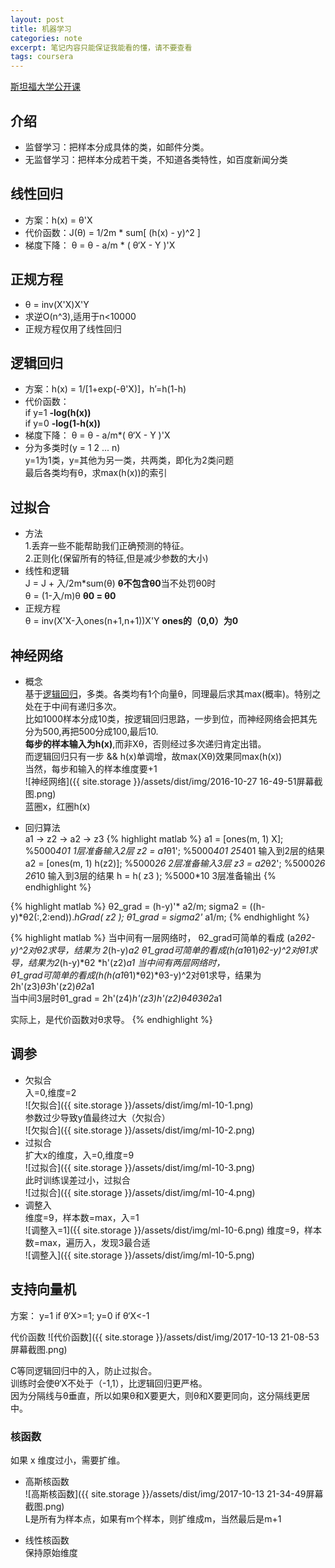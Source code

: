 ```yaml
---
layout: post
title: 机器学习
categories: note
excerpt: 笔记内容只能保证我能看的懂，请不要查看
tags: coursera
---
```


[斯坦福大学公开课](//coursera.org/learn/machine-learning)  



## 介绍

- 监督学习：把样本分成具体的类，如邮件分类。
- 无监督学习：把样本分成若干类，不知道各类特性，如百度新闻分类  

## 线性回归
- 方案：h(x) = θ'X
- 代价函数：J(θ) = 1/2m * sum[ (h(x) - y)^2 ]
- 梯度下降： θ = θ - a/m * ( θ‘X - Y )'X

## 正规方程
- θ = inv(X'X)X'Y
- 求逆O(n^3),适用于n<10000
- 正规方程仅用了线性回归

## 逻辑回归  
- 方案：h(x) = 1/[1+exp(-θ'X)]，h’=h(1-h)
- 代价函数：  
  if y=1 	**-log(h(x))**    
  if y=0	 **-log(1-h(x))**
- 梯度下降： θ = θ - a/m*( θ‘X - Y )'X
- 分为多类时(y = 1 2 ... n)  
  y=1为1类，y=其他为另一类，共两类，即化为2类问题  
  最后各类均有θ，求max(h(x))的索引  

## 过拟合  
- 方法  
	1.丢弃一些不能帮助我们正确预测的特征。  
	2.正则化(保留所有的特征,但是减少参数的大小)  
-  线性和逻辑  
  J = J + 入/2m*sum(θ) **θ不包含θ0**当不处罚θ0时  
  θ = (1-入/m)θ
  **θ0 = θ0**    
- 正规方程  
  θ = inv(X'X-入ones(n+1,n+1))X'Y **ones的（0,0）为0**  

## 神经网络
- 概念  
  基于[逻辑回归](./#逻辑回归)，多类。各类均有1个向量θ，同理最后求其max(概率)。特别之处在于中间有递归多次。  
  比如1000样本分成10类，按逻辑回归思路，一步到位，而神经网络会把其先分为500,再把500分成100,最后10.  
  **每步的样本输入为h(x)**,而非Xθ，否则经过多次递归肯定出错。  
  而逻辑回归只有一步 && h(x)单调增，故max(Xθ)效果同max(h(x))  
  当然，每步和输入的样本维度要+1  
  ![神经网络]({{ site.storage }}/assets/dist/img/2016-10-27 16-49-51屏幕截图.png)  
  蓝圈x，红圈h(x)  

- 回归算法  
a1 -> z2 -> a2 -> z3
{% highlight matlab %}
a1 = [ones(m, 1) X]; %5000*401 1层准备输入2层
z2 = a1*θ1'; %5000*401 25*401   输入到2层的结果
a2 = [ones(m, 1) h(z2)]; %5000*26 2层准备输入3层
z3 = a2*θ2'; %5000*26 26*10  输入到3层的结果
h  = h( z3 ); %5000*10  3层准备输出
{% endhighlight %}

{% highlight matlab %}
θ2_grad =  (h-y)'* a2/m;
sigma2 = ((h-y)*θ2(:,2:end)).*hGrad( z2 );
θ1_grad = sigma2'* a1/m;
{% endhighlight %}

{% highlight matlab %}
当中间有一层网络时，
θ2_grad可简单的看成 (a2*θ2-y)^2对θ2求导，结果为 2*(h-y)*a2
θ1_grad可简单的看成(h(a1*θ1)*θ2-y)^2对θ1求导，结果为2*(h-y)*θ2 *h'(z2)*a1
当中间有两层网络时，  
θ1_grad可简单的看成(h(h(a1*θ1)*θ2)*θ3-y)^2对θ1求导，结果为2h'(z3)*θ3*h'(z2)*θ2*a1  
当中间3层时θ1_grad = 2h'(z4)*h'(z3)*h'(z2)*θ4*θ3*θ2*a1   

实际上，是代价函数对θ求导。
{% endhighlight %}

## 调参  

- 欠拟合  
入=0,维度=2  
![欠拟合]({{ site.storage }}/assets/dist/img/ml-10-1.png)  
参数过少导致y值最终过大（欠拟合）  
![欠拟合]({{ site.storage }}/assets/dist/img/ml-10-2.png)  
- 过拟合  
扩大x的维度，入=0,维度=9  
![过拟合]({{ site.storage }}/assets/dist/img/ml-10-3.png)  
此时训练误差过小，过拟合  
![过拟合]({{ site.storage }}/assets/dist/img/ml-10-4.png)  
- 调整入  
维度=9，样本数=max，入=1  
![调整入=1]({{ site.storage }}/assets/dist/img/ml-10-6.png)
维度=9，样本数=max，遍历入，发现3最合适  
![调整入]({{ site.storage }}/assets/dist/img/ml-10-5.png)   

## 支持向量机  

方案：  y=1 if θ‘X>=1; y=0 if θ‘X<-1

代价函数 ![代价函数]({{ site.storage }}/assets/dist/img/2017-10-13 21-08-53屏幕截图.png)      

C等同逻辑回归中的入，防止过拟合。  
训练时会使θ‘X不处于（-1,1），比逻辑回归更严格。  
因为分隔线与θ垂直，所以如果θ和X要更大，则θ和X要更同向，这分隔线更居中。  

### 核函数  
如果 x 维度过小，需要扩维。  

- 高斯核函数  
![高斯核函数]({{ site.storage }}/assets/dist/img/2017-10-13 21-34-49屏幕截图.png)  
L是所有为样本点，如果有m个样本，则扩维成m，当然最后是m+1  

- 线性核函数  
保持原始维度  
